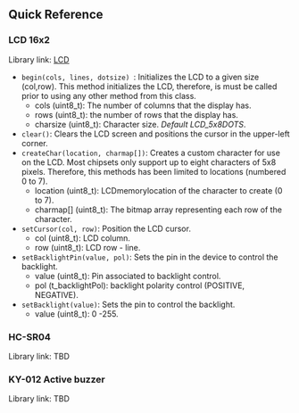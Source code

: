 ## Quick Reference

### LCD 16x2

Library link: [LCD](https://github.com/fmalpartida/New-LiquidCrystal)

- `begin(cols, lines, dotsize) `: Initializes the LCD to a given size (col,row). This method initializes the LCD, therefore, is must be called prior to using any other method from this class.
  - cols (uint8_t): The number of columns that the display has.
  - rows (uint8_t): the number of rows that the display has.
  - charsize (uint8_t): Character size. *Default LCD_5x8DOTS*.
- `clear()`: Clears the LCD screen and positions the cursor in the upper-left corner.
- `createChar(location, charmap[])`: Creates a custom character for use on the LCD. Most chipsets only support up to eight characters of 5x8 pixels. Therefore, this methods has been limited to locations (numbered 0 to 7).
  - location (uint8_t): LCDmemorylocation of the character to create (0 to 7).
  - charmap[] (uint8_t): The bitmap array representing each row of the character.
- `setCursor(col, row)`: Position the LCD cursor.
  - col (uint8_t): LCD column.
  - row (uint8_t): LCD row - line.
- `setBacklightPin(value, pol)`: Sets the pin in the device to control the backlight.
  - value (uint8_t): Pin associated to backlight control.
  - pol (t_backlightPol): backlight polarity control (POSITIVE, NEGATIVE).
- `setBacklight(value)`: Sets the pin to control the backlight.
  - value (uint8_t): 0 -255.

### HC-SR04

Library link: TBD

### KY-012 Active buzzer

Library link: TBD
